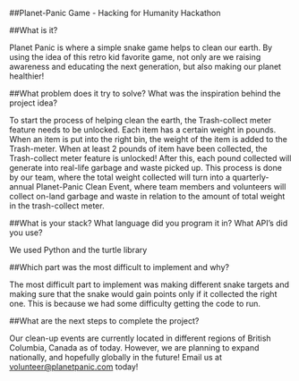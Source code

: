 ##Planet-Panic Game - Hacking for Humanity Hackathon

##What is it?

Planet Panic is where a simple snake game helps to clean our earth. By using the idea of this retro kid favorite game, not only are we raising awareness and educating the next generation, but also making our planet healthier!

##What problem does it try to solve? What was the inspiration behind the project idea?

To start the process of helping clean the earth, the Trash-collect meter feature needs to be unlocked. Each item has a certain weight in pounds. When an item is put into the right bin, the weight of the item is added to the Trash-meter. When at least 2 pounds of item have been collected, the Trash-collect meter feature is unlocked! After this, each pound collected will generate into real-life garbage and waste picked up. This process is done by our team, where the total weight collected will turn into a quarterly-annual Planet-Panic Clean Event, where team members and volunteers will collect on-land garbage and waste in relation to the amount of total weight in the trash-collect meter.

##What is your stack? What language did you program it in? What API’s did you use?

We used Python and the turtle library

 ##Which part was the most difficult to implement and why?

The most difficult part to implement was making different snake targets and making sure that the snake would gain points only if it collected the right one. This is because we had some difficulty getting the code to run.

##What are the next steps to complete the project?

Our clean-up events are currently located in different regions of British Columbia, Canada as of today. However, we are planning to expand nationally, and hopefully globally in the future! Email us at volunteer@planetpanic.com today!
